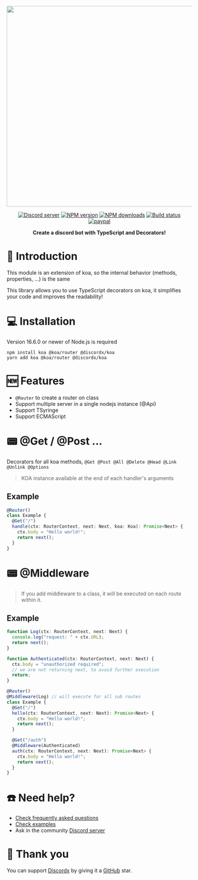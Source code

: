 <div>
  <p align="center">
    <a href="https://discord-ts.js.org" target="_blank" rel="nofollow">
      <img src="https://discord-ts.js.org/discord-ts.svg" width="546" />
    </a>
  </p>
  <p align="center">
    <a href="https://discord-ts.js.org/discord"
      ><img
        src="https://img.shields.io/discord/874802018361950248?color=5865F2&logo=discord&logoColor=white"
        alt="Discord server"
    /></a>
    <a href="https://www.npmjs.com/package/@discordx/koa"
      ><img
        src="https://img.shields.io/npm/v/@discordx/koa.svg?maxAge=3600"
        alt="NPM version"
    /></a>
    <a href="https://www.npmjs.com/package/@discordx/koa"
      ><img
        src="https://img.shields.io/npm/dt/@discordx/koa.svg?maxAge=3600"
        alt="NPM downloads"
    /></a>
    <a href="https://github.com/oceanroleplay/discord.ts/actions"
      ><img
        src="https://github.com/oceanroleplay/discord.ts/workflows/Build/badge.svg"
        alt="Build status"
    /></a>
    <a href="https://www.paypal.me/vijayxmeena"
      ><img
        src="https://img.shields.io/badge/donate-paypal-F96854.svg"
        alt="paypal"
    /></a>
  </p>
  <p align="center">
    <b> Create a discord bot with TypeScript and Decorators! </b>
  </p>
</div>

# 📖 Introduction

This module is an extension of koa, so the internal behavior (methods, properties, ...) is the same

This library allows you to use TypeScript decorators on koa, it simplifies your code and improves the readability!

# 💻 Installation

Version 16.6.0 or newer of Node.js is required

```
npm install koa @koa/router @discordx/koa
yarn add koa @koa/router @discordx/koa
```

# 🆕 Features

- `@Router` to create a router on class
- Support multiple server in a single nodejs instance (@Api)
- Support TSyringe
- Support ECMAScript

# 📟 @Get / @Post ...

Decorators for all koa methods, `@Get @Post @All @Delete @Head @Link @Unlink @Options`

> KOA instance available at the end of each handler's arguments

## Example

```ts
@Router()
class Example {
  @Get("/")
  handle(ctx: RouterContext, next: Next, koa: Koa): Promise<Next> {
    ctx.body = "Hello world!";
    return next();
  }
}
```

# 📟 @Middleware

> If you add middleware to a class, it will be executed on each route within it.

## Example

```ts
function Log(ctx: RouterContext, next: Next) {
  console.log("request: " + ctx.URL);
  return next();
}

function Authenticated(ctx: RouterContext, next: Next) {
  ctx.body = "unauthorized required";
  // we are not returning next, to avoid further execution
  return;
}

@Router()
@Middleware(Log) // will execute for all sub routes
class Example {
  @Get("/")
  hello(ctx: RouterContext, next: Next): Promise<Next> {
    ctx.body = "Hello world!";
    return next();
  }

  @Get("/auth")
  @Middleware(Authenticated)
  auth(ctx: RouterContext, next: Next): Promise<Next> {
    ctx.body = "Hello world!";
    return next();
  }
}
```

# ☎️ Need help?

- [Check frequently asked questions](https://discord-ts.js.org/docs/faq)
- [Check examples](https://github.com/oceanroleplay/discord.ts/tree/main/packages/discordx/examples)
- Ask in the community [Discord server](https://discord-ts.js.org/discord)

# 💖 Thank you

You can support [Discordx](https://www.npmjs.com/package/discordx) by giving it a [GitHub](https://github.com/oceanroleplay/discord.ts) star.
